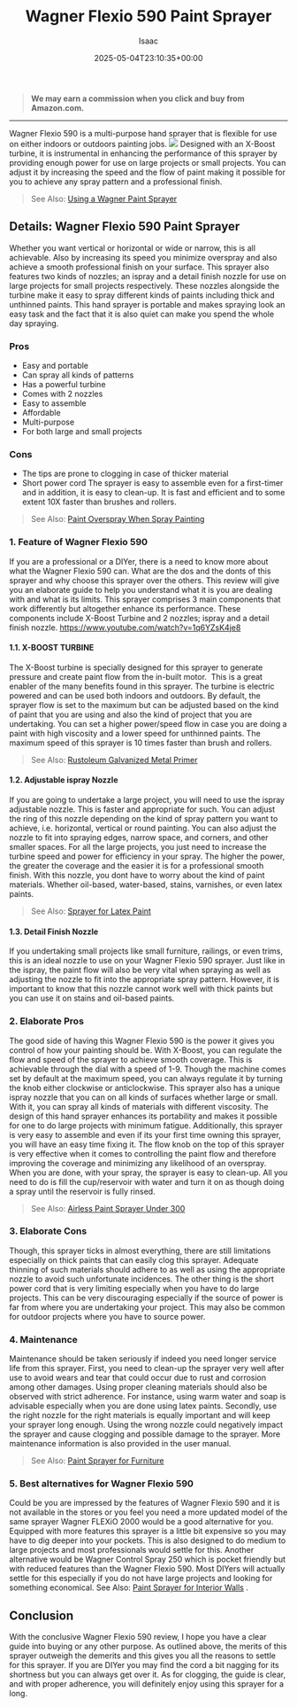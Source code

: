 ﻿---
author: Isaac
layout: post
title: Wagner Flexio 590 Paint Sprayer
date: '2025-05-04T23:10:35+00:00'
categories:
- Sprayers
tags: []
slug: /wagner-flexio-590-review/
lastmod: 2025-05-07T12:21:28+03:00
---
> **We may earn a commission when you click and buy from Amazon.com.**
>

---
Wagner Flexio 590 is a multi-purpose hand sprayer that is flexible for use on either indoors or outdoors painting jobs.
![](/assets/img/12/Pest-Control.jpg)
Designed with an X-Boost turbine, it is instrumental in enhancing the performance of this sprayer by providing enough power for use on large projects or small projects.
You can adjust it by increasing the speed and the flow of paint making it possible for you to achieve any spray pattern and a professional finish.

> See Also:
> [Using a Wagner Paint Sprayer](https://pestpolicy.com/how-to-use-a-wagner-paint-sprayer/)
## Details: Wagner Flexio 590 Paint Sprayer
Whether you want vertical or horizontal or wide or narrow, this is all achievable. Also by increasing its speed you minimize overspray and also achieve a smooth professional finish on your surface.
This sprayer also features two kinds of nozzles; an ispray and a detail finish nozzle for use on large projects for small projects respectively.
These nozzles alongside the turbine make it easy to spray different kinds of paints including thick and unthinned paints.
This hand sprayer is portable and makes spraying look an easy task and the fact that it is also quiet can make you spend the whole day spraying.
### Pros
- Easy and portable
- Can spray all kinds of patterns
- Has a powerful turbine
- Comes with 2 nozzles
- Easy to assemble
- Affordable
- Multi-purpose
- For both large and small projects
### Cons
- The tips are prone to clogging in case of thicker material
- Short power cord
The sprayer is easy to assemble even for a first-timer and in addition, it is easy to clean-up. It is fast and efficient and to some extent 10X faster than brushes and rollers.
> See Also:
> [Paint Overspray When Spray Painting](https://pestpolicy.com/prevent-paint-overspray/)
### 1. Feature of Wagner Flexio 590
If you are a professional or a DIYer, there is a need to know more about what the Wagner Flexio 590 can. What are the dos and the donts of this sprayer and why choose this sprayer over the others.
This review will give you an elaborate guide to help you understand what it is you are dealing with and what is its limits.
This sprayer comprises 3 main components that work differently but altogether enhance its performance.
These components include X-Boost Turbine and 2 nozzles; ispray and a detail finish nozzle.
https://www.youtube.com/watch?v=1q6YZsK4je8
#### 1.1. X-BOOST TURBINE
The X-Boost turbine is specially designed for this sprayer to generate pressure and create paint flow from the in-built motor.  This is a great enabler of the many benefits found in this sprayer.
The turbine is electric powered and can be used both indoors and outdoors. By default, the sprayer flow is set to the maximum but can be adjusted based on the kind of paint that you are using and also the kind of project that you are undertaking.
You can set a higher power/speed flow in case you are doing a paint with high viscosity and a lower speed for unthinned paints. The maximum speed of this sprayer is 10 times faster than brush and rollers.
> See Also:
> [Rustoleum Galvanized Metal Primer](https://pestpolicy.com/rustoleum-galvanized-metal-primer/)
#### 1.2. Adjustable ispray Nozzle
If you are going to undertake a large project, you will need to use the ispray adjustable nozzle. This is faster and appropriate for such.
You can adjust the ring of this nozzle depending on the kind of spray pattern you want to achieve, i.e. horizontal, vertical or round painting.
You can also adjust the nozzle to fit into spraying edges, narrow space, and corners, and other smaller spaces. For all the large projects, you just need to increase the turbine speed and power for efficiency in your spray.
The higher the power, the greater the coverage and the easier it is for a professional smooth finish. With this nozzle, you dont have to worry about the kind of paint materials. Whether oil-based, water-based, stains, varnishes, or even latex paints.
> See Also:
> [Sprayer for Latex Paint](https://pestpolicy.com/best-sprayer-for-latex-paint/)
#### 1.3. Detail Finish Nozzle
If you undertaking small projects like small furniture, railings, or even trims, this is an ideal nozzle to use on your Wagner Flexio 590 sprayer.
Just like in the ispray, the paint flow will also be very vital when spraying as well as adjusting the nozzle to fit into the appropriate spray pattern.
However, it is important to know that this nozzle cannot work well with thick paints but you can use it on stains and oil-based paints.
### 2. Elaborate Pros
The good side of having this Wagner Flexio 590 is the power it gives you control of how your painting should be.
With X-Boost, you can regulate the flow and speed of the sprayer to achieve smooth coverage. This is achievable through the dial with a speed of 1-9.
Though the machine comes set by default at the maximum speed, you can always regulate it by turning the knob either clockwise or anticlockwise.
This sprayer also has a unique ispray nozzle that you can on all kinds of surfaces whether large or small. With it, you can spray all kinds of materials with different viscosity.
The design of this hand sprayer enhances its portability and makes it possible for one to do large projects with minimum fatigue.
Additionally, this sprayer is very easy to assemble and even if its your first time owning this sprayer, you will have an easy time fixing it.
The flow knob on the top of this sprayer is very effective when it comes to controlling the paint flow and therefore improving the coverage and minimizing any likelihood of an overspray.
When you are done, with your spray, the sprayer is easy to clean-up. All you need to do is fill the cup/reservoir with water and turn it on as though doing a spray until the reservoir is fully rinsed.
> See Also:
> [Airless Paint Sprayer Under 300](https://pestpolicy.com/best-airless-paint-sprayer-under-300/)
### 3. Elaborate Cons
Though, this sprayer ticks in almost everything, there are still limitations especially on thick paints that can easily clog this sprayer.
Adequate thinning of such materials should adhere to as well as using the appropriate nozzle to avoid such unfortunate incidences.
The other thing is the short power cord that is very limiting especially when you have to do large projects.
This can be very discouraging especially if the source of power is far from where you are undertaking your project. This may also be common for outdoor projects where you have to source power.
### 4. Maintenance
Maintenance should be taken seriously if indeed you need longer service life from this sprayer.
First, you need to clean-up the sprayer very well after use to avoid wears and tear that could occur due to rust and corrosion among other damages.
Using proper cleaning materials should also be observed with strict adherence. For instance, using warm water and soap is advisable especially when you are done using latex paints.
Secondly, use the right nozzle for the right materials is equally important and will keep your sprayer long enough.
Using the wrong nozzle could negatively impact the sprayer and cause clogging and possible damage to the sprayer. More maintenance information is also provided in the user manual.
> See Also:
> [Paint Sprayer for Furniture](https://pestpolicy.com/best-paint-sprayer-for-furniture/)
### 5. Best alternatives for Wagner Flexio 590
Could be you are impressed by the features of Wagner Flexio 590 and it is not available in the stores or you feel you need a more updated model of the same sprayer Wagner FLEXiO 2000 would be a good alternative for you.
Equipped with more features this sprayer is a little bit expensive so you may have to dig deeper into your pockets. This is also designed to do medium to large projects and most professionals would settle for this.
Another alternative would be Wagner Control Spray 250 which is pocket friendly but with reduced features than the Wagner Flexio 590.
Most DIYers will actually settle for this especially if you do not have large projects and looking for something economical. See Also:
[Paint Sprayer for Interior Walls](https://pestpolicy.com/best-paint-sprayer-for-interior-walls/)
.
## Conclusion
With the conclusive Wagner Flexio 590 review, I hope you have a clear guide into buying or any other purpose. As outlined above, the merits of this sprayer outweigh the demerits and this gives you all the reasons to settle for this sprayer.
If you are DIYer you may find the cord a bit nagging for its shortness but you can always get over it. As for clogging, the guide is clear, and with proper adherence, you will definitely enjoy using this sprayer for a long.
